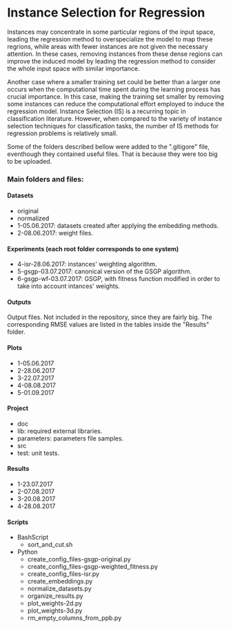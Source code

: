 # Instance Selection for Regression

Instances may concentrate in some particular regions of the input space, leading the regression method to overspecialize the model to map these regrions, while areas with fewer instances are not given the necessary attention. In these cases, removing instances from these dense regions can improve the induced model by leading the regression method to consider the whole input space with similar importance.

Another case where a smaller training set could be better than a larger one occurs when the computational time spent during the learning process has crucial importance. In this case, making the training set smaller by removing some instances can reduce the computational effort employed to induce the regression model.
Instance Selection (IS) is a recurring topic in classification literature. However, when compared to the variety of instance selection techniques for classification tasks, the number of IS methods for regression problems is relatively small.

Some of the folders described bellow were added to the ".gitigore" file, eventhough they contained useful files. That is because they were too big to be uploaded.

### Main folders and files:

#### Datasets
* original
* normalized
* 1-05.06.2017: datasets created after applying the embedding methods.
* 2-08.06.2017: weight files.

#### Experiments (each root folder corresponds to one system)
* 4-isr-28.06.2017: instances' weighting algorithm. 
* 5-gsgp-03.07.2017: canonical version of the GSGP algorithm.
* 6-gsgp-wf-03.07.2017: GSGP, with fitness function modified in order to take into account intances' weights.

#### Outputs

Output files. Not included in the repository, since they are fairly big. The corresponding RMSE values are listed in the tables inside the "Results" folder.

#### Plots
* 1-05.06.2017
* 2-28.06.2017
* 3-22.07.2017
* 4-08.08.2017
* 5-01.09.2017

#### Project
* doc
* lib: required external libraries.
* parameters: parameters file samples.
* src
* test: unit tests.

#### Results
* 1-23.07.2017
* 2-07.08.2017
* 3-20.08.2017
* 4-28.08.2017

#### Scripts
* BashScript
    * sort_and_cut.sh
* Python
    * create_config_files-gsgp-original.py
    * create_config_files-gsgp-weighted_fitness.py
    * create_config_files-isr.py
    * create_embeddings.py
    * normalize_datasets.py
    * organize_results.py
    * plot_weights-2d.py
    * plot_weights-3d.py
    * rm_empty_columns_from_ppb.py
